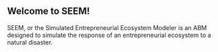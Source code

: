 ## Welcome to SEEM!
SEEM, or the Simulated Entrepreneurial Ecosystem Modeler is an ABM designed to simulate the response of an entrepreneurial ecosystem to a natural disaster. 
